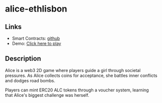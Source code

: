 # alice-ethlisbon

## Links

* Smart Contracts: [github](https://github.com/Tisi22/alice-ethlisbon/tree/main/contracts)
* Demo: [Click here to play](https://gateway.lighthouse.storage/ipfs/QmW2viniaa2NLD2V8m9Uw87maNs6jFCJG7wQGbkAmqWyrD/)

## Description

Alice is a web3 2D game where players guide a girl through societal pressures. As Alice collects coins for acceptance, she battles inner conflicts and dodges road bombs. 

Players can mint ERC20 ALC tokens through a voucher system, learning that Alice's biggest challenge was herself.